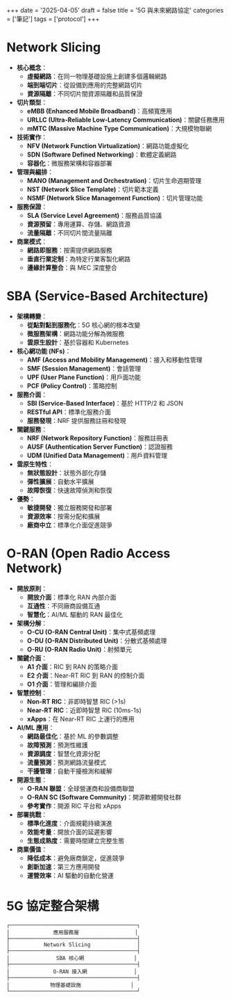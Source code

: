 +++
date = '2025-04-05'
draft = false
title = '5G 與未來網路協定'
categories = ['筆記']
tags = ['protocol']
+++


# Network Slicing 

- **核心概念**：
  * **虛擬網路**：在同一物理基礎設施上創建多個邏輯網路
  * **端到端切片**：從設備到應用的完整網路切片
  * **資源隔離**：不同切片間資源隔離和品質保證
- **切片類型**：
  * **eMBB (Enhanced Mobile Broadband)**：高頻寬應用
  * **URLLC (Ultra-Reliable Low-Latency Communication)**：關鍵任務應用
  * **mMTC (Massive Machine Type Communication)**：大規模物聯網
- **技術實作**：
  * **NFV (Network Function Virtualization)**：網路功能虛擬化
  * **SDN (Software Defined Networking)**：軟體定義網路
  * **容器化**：微服務架構和容器部署
- **管理與編排**：
  * **MANO (Management and Orchestration)**：切片生命週期管理
  * **NST (Network Slice Template)**：切片範本定義
  * **NSMF (Network Slice Management Function)**：切片管理功能
- **服務保證**：
  * **SLA (Service Level Agreement)**：服務品質協議
  * **資源預留**：專用運算、存儲、網路資源
  * **流量隔離**：不同切片間流量隔離
- **商業模式**：
  * **網路即服務**：按需提供網路服務
  * **垂直行業定制**：為特定行業客製化網路
  * **邊緣計算整合**：與 MEC 深度整合

# SBA (Service-Based Architecture) 

- **架構轉變**：
  * **從點對點到服務化**：5G 核心網的根本改變
  * **微服務架構**：網路功能分解為微服務
  * **雲原生設計**：基於容器和 Kubernetes
- **核心網功能 (NFs)**：
  * **AMF (Access and Mobility Management)**：接入和移動性管理
  * **SMF (Session Management)**：會話管理
  * **UPF (User Plane Function)**：用戶面功能
  * **PCF (Policy Control)**：策略控制
- **服務介面**：
  * **SBI (Service-Based Interface)**：基於 HTTP/2 和 JSON
  * **RESTful API**：標準化服務介面
  * **服務發現**：NRF 提供服務註冊和發現
- **關鍵服務**：
  * **NRF (Network Repository Function)**：服務註冊表
  * **AUSF (Authentication Server Function)**：認證服務
  * **UDM (Unified Data Management)**：用戶資料管理
- **雲原生特性**：
  * **無狀態設計**：狀態外部化存儲
  * **彈性擴展**：自動水平擴展
  * **故障恢復**：快速故障偵測和恢復
- **優勢**：
  * **敏捷開發**：獨立服務開發和部署
  * **資源效率**：按需分配和擴展
  * **廠商中立**：標準化介面促進競爭

# O-RAN (Open Radio Access Network) 

- **開放原則**：
  * **開放介面**：標準化 RAN 內部介面
  * **互通性**：不同廠商設備互通
  * **智慧化**：AI/ML 驅動的 RAN 最佳化
- **架構分解**：
  * **O-CU (O-RAN Central Unit)**：集中式基頻處理
  * **O-DU (O-RAN Distributed Unit)**：分散式基頻處理
  * **O-RU (O-RAN Radio Unit)**：射頻單元
- **關鍵介面**：
  * **A1 介面**：RIC 到 RAN 的策略介面
  * **E2 介面**：Near-RT RIC 到 RAN 的控制介面
  * **O1 介面**：管理和編排介面
- **智慧控制**：
  * **Non-RT RIC**：非即時智慧 RIC (>1s)
  * **Near-RT RIC**：近即時智慧 RIC (10ms-1s)
  * **xApps**：在 Near-RT RIC 上運行的應用
- **AI/ML 應用**：
  * **網路最佳化**：基於 ML 的參數調整
  * **故障預測**：預測性維護
  * **資源調度**：智慧化資源分配
  * **流量預測**：預測網路流量模式
  * **干擾管理**：自動干擾檢測和緩解
- **開源生態**：
  * **O-RAN 聯盟**：全球營運商和設備商聯盟
  * **O-RAN SC (Software Community)**：開源軟體開發社群
  * **參考實作**：開源 RIC 平台和 xApps
- **部署挑戰**：
  * **標準化進度**：介面規範持續演進
  * **效能考量**：開放介面的延遲影響
  * **生態成熟度**：需要時間建立完整生態
- **商業價值**：
  * **降低成本**：避免廠商鎖定，促進競爭
  * **創新加速**：第三方應用開發
  * **運營效率**：AI 驅動的自動化營運

# 5G 協定整合架構

```
┌─────────────────────────────────────────┐
│              應用服務層                  │
├─────────────────────────────────────────┤
│           Network Slicing               │
├─────────────────────────────────────────┤
│               SBA 核心網                │
├─────────────────────────────────────────┤
│              O-RAN 接入網               │
├─────────────────────────────────────────┤
│             物理基礎設施                │
└─────────────────────────────────────────┘
```
